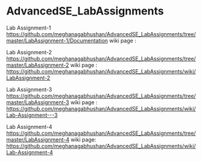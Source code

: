 # AdvancedSE_LabAssignments
Lab Assignment-1
https://github.com/meghanagabhushan/AdvancedSE_LabAssignments/tree/master/LabAssignment-1/Documentation
wiki page : 

Lab Assignment-2
https://github.com/meghanagabhushan/AdvancedSE_LabAssignments/tree/master/LabAssignment-2
wiki page : https://github.com/meghanagabhushan/AdvancedSE_LabAssignments/wiki/LabAssignment-2

Lab Assignment-3
https://github.com/meghanagabhushan/AdvancedSE_LabAssignments/tree/master/LabAssignment-3
wiki page : https://github.com/meghanagabhushan/AdvancedSE_LabAssignments/wiki/Lab-Assignment---3

Lab Assignment-4
https://github.com/meghanagabhushan/AdvancedSE_LabAssignments/tree/master/LabAssignment-4
wiki page:
https://github.com/meghanagabhushan/AdvancedSE_LabAssignments/wiki/Lab-Assignment-4
